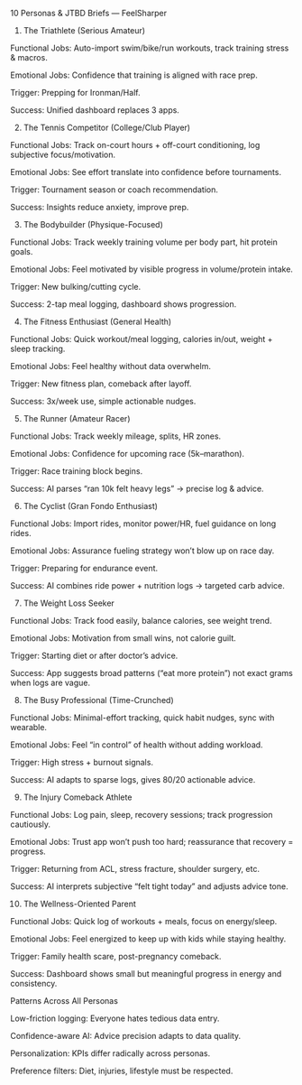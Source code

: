 10 Personas & JTBD Briefs — FeelSharper
1. The Triathlete (Serious Amateur)

Functional Jobs: Auto-import swim/bike/run workouts, track training stress & macros.

Emotional Jobs: Confidence that training is aligned with race prep.

Trigger: Prepping for Ironman/Half.

Success: Unified dashboard replaces 3 apps.

2. The Tennis Competitor (College/Club Player)

Functional Jobs: Track on-court hours + off-court conditioning, log subjective focus/motivation.

Emotional Jobs: See effort translate into confidence before tournaments.

Trigger: Tournament season or coach recommendation.

Success: Insights reduce anxiety, improve prep.

3. The Bodybuilder (Physique-Focused)

Functional Jobs: Track weekly training volume per body part, hit protein goals.

Emotional Jobs: Feel motivated by visible progress in volume/protein intake.

Trigger: New bulking/cutting cycle.

Success: 2-tap meal logging, dashboard shows progression.

4. The Fitness Enthusiast (General Health)

Functional Jobs: Quick workout/meal logging, calories in/out, weight + sleep tracking.

Emotional Jobs: Feel healthy without data overwhelm.

Trigger: New fitness plan, comeback after layoff.

Success: 3x/week use, simple actionable nudges.

5. The Runner (Amateur Racer)

Functional Jobs: Track weekly mileage, splits, HR zones.

Emotional Jobs: Confidence for upcoming race (5k–marathon).

Trigger: Race training block begins.

Success: AI parses “ran 10k felt heavy legs” → precise log & advice.

6. The Cyclist (Gran Fondo Enthusiast)

Functional Jobs: Import rides, monitor power/HR, fuel guidance on long rides.

Emotional Jobs: Assurance fueling strategy won’t blow up on race day.

Trigger: Preparing for endurance event.

Success: AI combines ride power + nutrition logs → targeted carb advice.

7. The Weight Loss Seeker

Functional Jobs: Track food easily, balance calories, see weight trend.

Emotional Jobs: Motivation from small wins, not calorie guilt.

Trigger: Starting diet or after doctor’s advice.

Success: App suggests broad patterns (“eat more protein”) not exact grams when logs are vague.

8. The Busy Professional (Time-Crunched)

Functional Jobs: Minimal-effort tracking, quick habit nudges, sync with wearable.

Emotional Jobs: Feel “in control” of health without adding workload.

Trigger: High stress + burnout signals.

Success: AI adapts to sparse logs, gives 80/20 actionable advice.

9. The Injury Comeback Athlete

Functional Jobs: Log pain, sleep, recovery sessions; track progression cautiously.

Emotional Jobs: Trust app won’t push too hard; reassurance that recovery = progress.

Trigger: Returning from ACL, stress fracture, shoulder surgery, etc.

Success: AI interprets subjective “felt tight today” and adjusts advice tone.

10. The Wellness-Oriented Parent

Functional Jobs: Quick log of workouts + meals, focus on energy/sleep.

Emotional Jobs: Feel energized to keep up with kids while staying healthy.

Trigger: Family health scare, post-pregnancy comeback.

Success: Dashboard shows small but meaningful progress in energy and consistency.

Patterns Across All Personas

Low-friction logging: Everyone hates tedious data entry.

Confidence-aware AI: Advice precision adapts to data quality.

Personalization: KPIs differ radically across personas.

Preference filters: Diet, injuries, lifestyle must be respected.